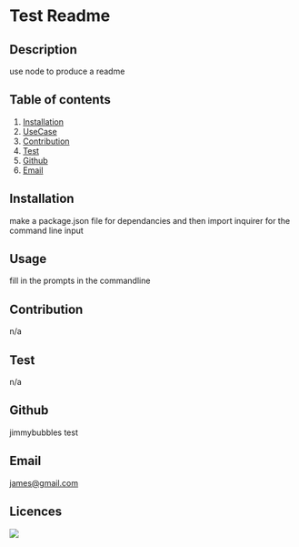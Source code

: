 # Test Readme

## Description
use node to produce a readme

## Table of contents
1. [Installation](#Installation)
2. [UseCase](#UseCase)
3. [Contribution](#Contribution)
4. [Test](#Test)
5. [Github](#Github)
6. [Email](#Email)


## Installation
make a package.json file for dependancies and then import inquirer for the command line input

## Usage
fill in the prompts in the commandline

## Contribution
n/a

## Test
n/a

## Github
jimmybubbles test

## Email
james@gmail.com


## Licences

  <img src="https://img.shields.io/badge/license-MIT-brightgreen"/>
   

